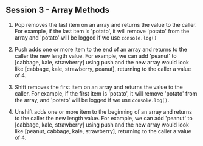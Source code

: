 ## Session 3 - Array Methods

1. Pop removes the last item on an array and returns the value to the caller. For example, if the last item is 'potato', it will remove 'potato' from the array and 'potato' will be logged if we use `console.log()`

2. Push adds one or more item to the end of an array and returns to the caller the new length value. For example, we can add 'peanut' to [cabbage, kale, strawberry] using push and the new array would look like [cabbage, kale, strawberry, peanut], returning to the caller a value of 4.

3. Shift removes the first item on an array and returns the value to the caller. For example, if the first item is 'potato', it will remove 'potato' from the array, and 'potato' will be logged if we use `console.log()`.

4. Unshift adds one or more item to the beginning of an array and returns to the caller the new length value. For example, we can add 'peanut' to [cabbage, kale, strawberry] using push and the new array would look like [peanut, cabbage, kale, strawberry], returning to the caller a value of 4.
